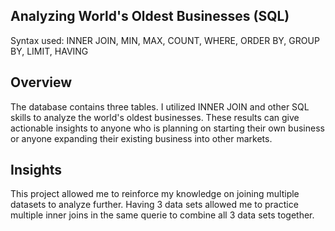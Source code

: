 ## Analyzing World's Oldest Businesses (SQL) 
Syntax used: INNER JOIN, MIN, MAX, COUNT, WHERE, ORDER BY, GROUP BY, LIMIT, HAVING

## Overview
The database contains three tables. I utilized INNER JOIN and other SQL skills to analyze the world's oldest businesses. These results can give actionable insights to anyone who is planning on starting their own business or anyone expanding their existing business into other markets. 

## Insights
This project allowed me to reinforce my knowledge on joining multiple datasets to analyze further. Having 3 data sets allowed me to practice multiple inner joins in the same querie to combine all 3 data sets together. 
